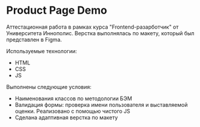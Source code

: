 # Product Page Demo
Аттестационная работа в рамках курса "Frontend-разарботчик" от Университета Иннополис.
Верстка выполнялась по макету, который был представлен в Figma. 

Используемые технологии: 
- HTML
- CSS
- JS 

Выполнены следующие условия:
- Наименования классов по методологии БЭМ
- Валидация формы: проверка имени пользователя и выставляемой оценки. Реализовано с помощью чистого JS
- Сделана адаптивная верстка по макету



